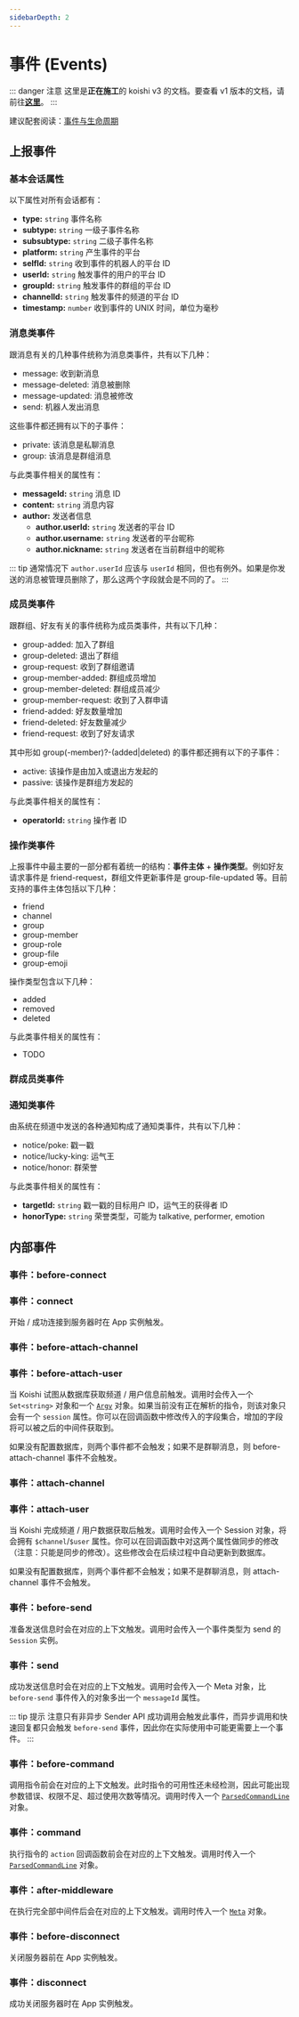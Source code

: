 ```yaml
---
sidebarDepth: 2
---
```


# 事件 (Events)

::: danger 注意
这里是**正在施工**的 koishi v3 的文档。要查看 v1 版本的文档，请前往[**这里**](/v1/)。
:::

建议配套阅读：[事件与生命周期](../guide/lifecycle.md)

## 上报事件

### 基本会话属性

以下属性对所有会话都有：

- **type:** `string` 事件名称
- **subtype:** `string` 一级子事件名称
- **subsubtype:** `string` 二级子事件名称
- **platform:** `string` 产生事件的平台
- **selfId:** `string` 收到事件的机器人的平台 ID
- **userId:** `string` 触发事件的用户的平台 ID
- **groupId:** `string` 触发事件的群组的平台 ID
- **channelId:** `string` 触发事件的频道的平台 ID
- **timestamp:** `number` 收到事件的 UNIX 时间，单位为毫秒

### 消息类事件

跟消息有关的几种事件统称为消息类事件，共有以下几种：

- message: 收到新消息
- message-deleted: 消息被删除
- message-updated: 消息被修改
- send: 机器人发出消息

这些事件都还拥有以下的子事件：

- private: 该消息是私聊消息
- group: 该消息是群组消息

与此类事件相关的属性有：

- **messageId:** `string` 消息 ID
- **content:** `string` 消息内容
- **author:** 发送者信息
  - **author.userId:** `string` 发送者的平台 ID
  - **author.username:** `string` 发送者的平台昵称
  - **author.nickname:** `string` 发送者在当前群组中的昵称

::: tip
通常情况下 `author.userId` 应该与 `userId` 相同，但也有例外。如果是你发送的消息被管理员删除了，那么这两个字段就会是不同的了。
:::

### 成员类事件

跟群组、好友有关的事件统称为成员类事件，共有以下几种：

- group-added: 加入了群组
- group-deleted: 退出了群组
- group-request: 收到了群组邀请
- group-member-added: 群组成员增加
- group-member-deleted: 群组成员减少
- group-member-request: 收到了入群申请
- friend-added: 好友数量增加
- friend-deleted: 好友数量减少
- friend-request: 收到了好友请求

其中形如 group(-member)?-(added|deleted) 的事件都还拥有以下的子事件：

- active: 该操作是由加入或退出方发起的
- passive: 该操作是群组方发起的

与此类事件相关的属性有：

- **operatorId:** `string` 操作者 ID

### 操作类事件

上报事件中最主要的一部分都有着统一的结构：**事件主体** + **操作类型**。例如好友请求事件是 friend-request，群组文件更新事件是 group-file-updated 等。目前支持的事件主体包括以下几种：

- friend
- channel
- group
- group-member
- group-role
- group-file
- group-emoji

操作类型包含以下几种：

- added
- removed
- deleted

与此类事件相关的属性有：

<!-- - **file:** 文件信息 -->
- TODO

### 群成员类事件

### 通知类事件

由系统在频道中发送的各种通知构成了通知类事件，共有以下几种：

- notice/poke: 戳一戳
- notice/lucky-king: 运气王
- notice/honor: 群荣誉

与此类事件相关的属性有：

- **targetId:** `string` 戳一戳的目标用户 ID，运气王的获得者 ID
- **honorType:** `string` 荣誉类型，可能为 talkative, performer, emotion

## 内部事件

### 事件：before-connect
### 事件：connect

开始 / 成功连接到服务器时在 App 实例触发。

### 事件：before-attach-channel
### 事件：before-attach-user

当 Koishi 试图从数据库获取频道 / 用户信息前触发。调用时会传入一个 `Set<string>` 对象和一个 [`Argv`](./command.md) 对象。如果当前没有正在解析的指令，则该对象只会有一个 `session` 属性。你可以在回调函数中修改传入的字段集合，增加的字段将可以被之后的中间件获取到。

如果没有配置数据库，则两个事件都不会触发；如果不是群聊消息，则 before-attach-channel 事件不会触发。

### 事件：attach-channel
### 事件：attach-user

当 Koishi 完成频道 / 用户数据获取后触发。调用时会传入一个 Session 对象，将会拥有 `$channel`/`$user` 属性。你可以在回调函数中对这两个属性做同步的修改（注意：只能是同步的修改）。这些修改会在后续过程中自动更新到数据库。

如果没有配置数据库，则两个事件都不会触发；如果不是群聊消息，则 attach-channel 事件不会触发。

### 事件：before-send

准备发送信息时会在对应的上下文触发。调用时会传入一个事件类型为 send 的 `Session` 实例。

### 事件：send

成功发送信息时会在对应的上下文触发。调用时会传入一个 Meta 对象，比 `before-send` 事件传入的对象多出一个 `messageId` 属性。

::: tip 提示
注意只有非异步 Sender API 成功调用会触发此事件，而异步调用和快速回复都只会触发 `before-send` 事件，因此你在实际使用中可能更需要上一个事件。
:::

### 事件：before-command

调用指令前会在对应的上下文触发。此时指令的可用性还未经检测，因此可能出现参数错误、权限不足、超过使用次数等情况。调用时传入一个 [`ParsedCommandLine`](../guide/command-system.md#parsedcommandline-对象) 对象。

### 事件：command

执行指令的 `action` 回调函数前会在对应的上下文触发。调用时传入一个 [`ParsedCommandLine`](../guide/command-system.md#parsedcommandline-对象) 对象。

### 事件：after-middleware

在执行完全部中间件后会在对应的上下文触发。调用时传入一个 [`Meta`](../guide/message.md#深入-meta-对象) 对象。

### 事件：before-disconnect

关闭服务器前在 App 实例触发。

### 事件：disconnect

成功关闭服务器时在 App 实例触发。
